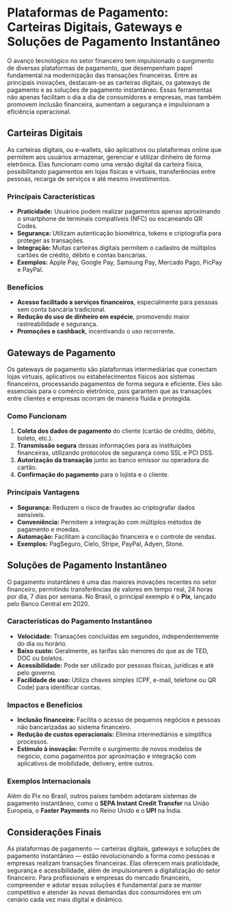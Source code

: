 # Plataformas de Pagamento: Carteiras Digitais, Gateways e Soluções de Pagamento Instantâneo

O avanço tecnológico no setor financeiro tem impulsionado o surgimento de diversas plataformas de pagamento, que desempenham papel fundamental na modernização das transações financeiras. Entre as principais inovações, destacam-se as carteiras digitais, os gateways de pagamento e as soluções de pagamento instantâneo. Essas ferramentas não apenas facilitam o dia a dia de consumidores e empresas, mas também promovem inclusão financeira, aumentam a segurança e impulsionam a eficiência operacional.

## Carteiras Digitais

As carteiras digitais, ou e-wallets, são aplicativos ou plataformas online que permitem aos usuários armazenar, gerenciar e utilizar dinheiro de forma eletrônica. Elas funcionam como uma versão digital da carteira física, possibilitando pagamentos em lojas físicas e virtuais, transferências entre pessoas, recarga de serviços e até mesmo investimentos.

### Principais Características

- **Praticidade:** Usuários podem realizar pagamentos apenas aproximando o smartphone de terminais compatíveis (NFC) ou escaneando QR Codes.
- **Segurança:** Utilizam autenticação biométrica, tokens e criptografia para proteger as transações.
- **Integração:** Muitas carteiras digitais permitem o cadastro de múltiplos cartões de crédito, débito e contas bancárias.
- **Exemplos:** Apple Pay, Google Pay, Samsung Pay, Mercado Pago, PicPay e PayPal.

### Benefícios

- **Acesso facilitado a serviços financeiros**, especialmente para pessoas sem conta bancária tradicional.
- **Redução do uso de dinheiro em espécie**, promovendo maior rastreabilidade e segurança.
- **Promoções e cashback**, incentivando o uso recorrente.

## Gateways de Pagamento

Os gateways de pagamento são plataformas intermediárias que conectam lojas virtuais, aplicativos ou estabelecimentos físicos aos sistemas financeiros, processando pagamentos de forma segura e eficiente. Eles são essenciais para o comércio eletrônico, pois garantem que as transações entre clientes e empresas ocorram de maneira fluida e protegida.

### Como Funcionam

1. **Coleta dos dados de pagamento** do cliente (cartão de crédito, débito, boleto, etc.).
2. **Transmissão segura** dessas informações para as instituições financeiras, utilizando protocolos de segurança como SSL e PCI DSS.
3. **Autorização da transação** junto ao banco emissor ou operadora do cartão.
4. **Confirmação do pagamento** para o lojista e o cliente.

### Principais Vantagens

- **Segurança:** Reduzem o risco de fraudes ao criptografar dados sensíveis.
- **Conveniência:** Permitem a integração com múltiplos métodos de pagamento e moedas.
- **Automação:** Facilitam a conciliação financeira e o controle de vendas.
- **Exemplos:** PagSeguro, Cielo, Stripe, PayPal, Adyen, Stone.

## Soluções de Pagamento Instantâneo

O pagamento instantâneo é uma das maiores inovações recentes no setor financeiro, permitindo transferências de valores em tempo real, 24 horas por dia, 7 dias por semana. No Brasil, o principal exemplo é o **Pix**, lançado pelo Banco Central em 2020.

### Características do Pagamento Instantâneo

- **Velocidade:** Transações concluídas em segundos, independentemente do dia ou horário.
- **Baixo custo:** Geralmente, as tarifas são menores do que as de TED, DOC ou boletos.
- **Acessibilidade:** Pode ser utilizado por pessoas físicas, jurídicas e até pelo governo.
- **Facilidade de uso:** Utiliza chaves simples (CPF, e-mail, telefone ou QR Code) para identificar contas.

### Impactos e Benefícios

- **Inclusão financeira:** Facilita o acesso de pequenos negócios e pessoas não bancarizadas ao sistema financeiro.
- **Redução de custos operacionais:** Elimina intermediários e simplifica processos.
- **Estímulo à inovação:** Permite o surgimento de novos modelos de negócio, como pagamentos por aproximação e integração com aplicativos de mobilidade, delivery, entre outros.

### Exemplos Internacionais

Além do Pix no Brasil, outros países também adotaram sistemas de pagamento instantâneo, como o **SEPA Instant Credit Transfer** na União Europeia, o **Faster Payments** no Reino Unido e o **UPI** na Índia.

## Considerações Finais

As plataformas de pagamento — carteiras digitais, gateways e soluções de pagamento instantâneo — estão revolucionando a forma como pessoas e empresas realizam transações financeiras. Elas oferecem mais praticidade, segurança e acessibilidade, além de impulsionarem a digitalização do setor financeiro. Para profissionais e empresas do mercado financeiro, compreender e adotar essas soluções é fundamental para se manter competitivo e atender às novas demandas dos consumidores em um cenário cada vez mais digital e dinâmico.